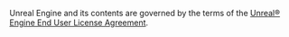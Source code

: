 Unreal Engine and its contents are governed by the terms of the [Unreal® Engine End User License Agreement](https://www.unrealengine.com/eula).
